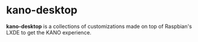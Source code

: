# kano-desktop

**kano-desktop** is a collections of customizations made on top of
Raspbian's LXDE to get the KANO experience.
